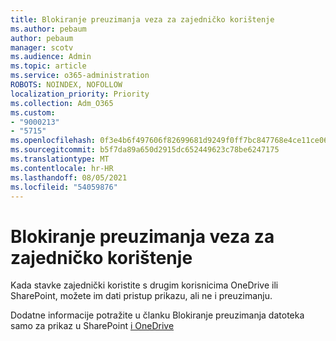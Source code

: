 ```yaml
---
title: Blokiranje preuzimanja veza za zajedničko korištenje
ms.author: pebaum
author: pebaum
manager: scotv
ms.audience: Admin
ms.topic: article
ms.service: o365-administration
ROBOTS: NOINDEX, NOFOLLOW
localization_priority: Priority
ms.collection: Adm_O365
ms.custom:
- "9000213"
- "5715"
ms.openlocfilehash: 0f3e4b6f497606f82699681d9249f0ff7bc847768e4ce11ce06586d3fdd3676b
ms.sourcegitcommit: b5f7da89a650d2915dc652449623c78be6247175
ms.translationtype: MT
ms.contentlocale: hr-HR
ms.lasthandoff: 08/05/2021
ms.locfileid: "54059876"
---
```

# <a name="block-download-on-sharing-links"></a>Blokiranje preuzimanja veza za zajedničko korištenje

Kada stavke zajednički koristite s drugim korisnicima OneDrive ili SharePoint, možete im dati pristup prikazu, ali ne i preuzimanju.

Dodatne informacije potražite u članku Blokiranje preuzimanja datoteka samo za prikaz u SharePoint [i OneDrive](https://support.microsoft.com/office/block-downloads-for-view-only-files-in-sharepoint-and-onedrive-6051184b-62ac-4149-b874-13dcd40ef91e)
